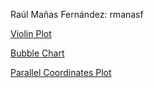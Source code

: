 Raúl Mañas Fernández: rmanasf

[Violin Plot](https://raulmanasf97.github.io/rmanasf_PEC2_Visualizacion_Datos.github.io/rmanasf_PEC2_Visualizacion_Datos_ViolinPlot.png)

[Bubble Chart](https://raulmanasf97.github.io/rmanasf_PEC2_Visualizacion_Datos.github.io/rmanasf_PEC2_Visualizacion_Datos_BubbleChart.html)

[Parallel Coordinates Plot](https://raulmanasf97.github.io/rmanasf_PEC2_Visualizacion_Datos.github.io/rmanasf_PEC2_Visualizacion_Datos_ParallelCoordinates.html)

